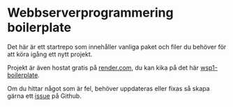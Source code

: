 # Webbserverprogrammering boilerplate

Det här är ett startrepo som innehåller vanliga paket och filer du behöver för att köra igång ett nytt projekt.

Projekt är även hostat gratis på [render.com](https://render.com), du kan kika på det här [wsp1-boilerplate](https://wsp1-boilerplate.onrender.com/).

Om du hittar något som är fel, behöver uppdateras eller fixas så skapa gärna ett [issue](https://github.com/jensadev/wsp1-boilerplate/issues) på Github.